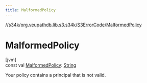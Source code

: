 ```yaml
---
title: MalformedPolicy
---
```

//[s34k](../../../index.html)/[org.veupathdb.lib.s3.s34k](../index.html)/[S3ErrorCode](index.html)/[MalformedPolicy](-malformed-policy.html)



# MalformedPolicy



[jvm]\
const val [MalformedPolicy](-malformed-policy.html): [String](https://kotlinlang.org/api/latest/jvm/stdlib/kotlin/-string/index.html)



Your policy contains a principal that is not valid.




